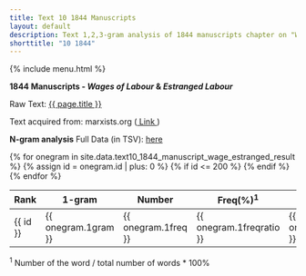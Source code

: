 ```yaml
---
title: Text 10 1844 Manuscripts
layout: default
description: Text 1,2,3-gram analysis of 1844 manuscripts chapter on "Wages of Labour" and "Estranged Labour" (translated by Martin Milligan)
shorttitle: "10 1844"
---
```

{% include menu.html %}

**1844 Manuscripts - *Wages of Labour* & *Estranged Labour***

Raw Text: <a href="../rawtext/text10_1844_manuscript_wage_estranged.txt"> {{ page.title }} </a>

Text acquired from: marxists.org (<a href="https://www.marxists.org/archive/marx/works/1844/manuscripts/preface.htm"> Link </a>)



**N-gram analysis** Full Data (in TSV): <a href="../tsv/text10_1844_manuscript_wage_estranged_result.tsv"> here </a>

<table>
<colgroup>
<col width="100 px" />
<col width="100 px" />
<col width="100 px" />
<col width="100 px" />

<col width="100 px" />
<col width="100 px" />
<col width="100 px" />

<col width="100 px" />
<col width="100 px" />
<col width="100 px" />

</colgroup>
<thead>
<tr class="header">
<th>Rank</th>
<th>1-gram</th>
<th>Number</th>
<th>Freq(%)<sup>1</sup></th>
<th>2-gram</th>
<th>Number</th>
<th>Freq(%)<sup>1</sup></th>
<th>3-gram</th>
<th>Number</th>
<th>Freq(%)<sup>1</sup></th>

</tr>
</thead>
<tbody>
{% for onegram in site.data.text10_1844_manuscript_wage_estranged_result %}
  {% assign id = onegram.id | plus: 0 %}
  {% if id <= 200 %}
  <tr>
    <td markdown="span">{{ id }}</td>
    <td markdown="span">{{ onegram.1gram }}</td>
    <td markdown="span">{{ onegram.1freq }}</td>
    <td markdown="span">{{ onegram.1freqratio }} </td>
    <td markdown="span">{{ onegram.2gram }}</td>
    <td markdown="span">{{ onegram.2freq }}</td>
    <td markdown="span">{{ onegram.2freqratio }} </td>
    <td markdown="span">{{ onegram.3gram }}</td>
    <td markdown="span">{{ onegram.3freq }}</td>
    <td markdown="span">{{ onegram.3freqratio }} </td>
  </tr>
  {% endif %}
{% endfor %}
</tbody>
</table>
<sup>1</sup> Number of the word / total number of words * 100%
